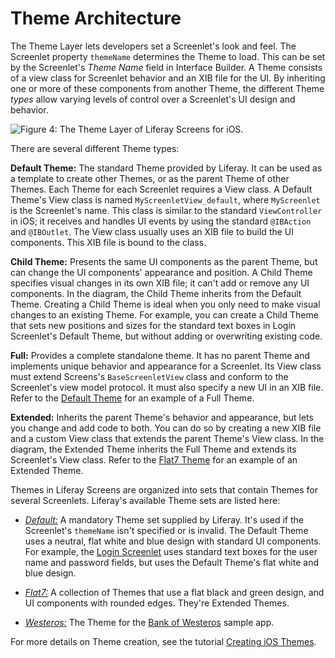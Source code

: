 # Theme Architecture

The Theme Layer lets developers set a Screenlet's look and feel. The Screenlet 
property `themeName` determines the Theme to load. This can be set by the 
Screenlet's *Theme Name* field in Interface Builder. A Theme consists of a view 
class for Screenlet behavior and an XIB file for the UI. By inheriting one or 
more of these components from another Theme, the different Theme *types* allow 
varying levels of control over a Screenlet's  UI design and behavior. 

![Figure 4: The Theme Layer of Liferay Screens for iOS.](../../../../images/screens-ios-architecture-04.png)

There are several different Theme types:

**Default Theme:** The standard Theme provided by Liferay. It can be used as a 
template to create other Themes, or as the parent Theme of other Themes. Each 
Theme for each Screenlet requires a View class. A Default Theme's View class is 
named `MyScreenletView_default`, where `MyScreenlet` is the Screenlet's name. 
This class is similar to the standard `ViewController` in iOS; it receives and 
handles UI events by using the standard `@IBAction` and `@IBOutlet`. The View 
class usually uses an XIB file to build the UI components. This XIB file is 
bound to the class. 

**Child Theme:** Presents the same UI components as the parent Theme, but
can change the UI components' appearance and position. A Child Theme specifies 
visual changes in its own XIB file; it can't add or remove any UI components. In 
the diagram, the Child Theme inherits from the Default Theme. Creating a Child 
Theme is ideal when you only need to make visual changes to an existing Theme. 
For example, you can create a Child Theme that sets new positions and sizes for 
the standard text boxes in Login Screenlet's Default Theme, but without adding 
or overwriting existing code. 

**Full:** Provides a complete standalone theme. It has no parent Theme and
implements unique behavior and appearance for a Screenlet. Its View class must
extend Screens's `BaseScreenletView` class and conform to the Screenlet's view
model protocol. It must also specify a new UI in an XIB file. Refer to the
[Default Theme](https://github.com/liferay/liferay-screens/tree/master/ios/Framework/Themes/Default)
for an example of a Full Theme. 

**Extended:** Inherits the parent Theme's behavior and appearance, but lets you
change and add code to both. You can do so by creating a new XIB file and a 
custom View class that extends the parent Theme's View class. In the diagram, 
the Extended Theme inherits the Full Theme and extends its Screenlet's View 
class. Refer to the
[Flat7 Theme](https://github.com/liferay/liferay-screens/tree/master/ios/Framework/Themes/Flat7)
for an example of an Extended Theme.

Themes in Liferay Screens are organized into sets that contain Themes for 
several Screenlets. Liferay's available Theme sets are listed here: 

- [*Default:*](https://github.com/liferay/liferay-screens/tree/master/ios/Framework/Themes/Default)
  A mandatory Theme set supplied by Liferay. It's used if the Screenlet's
  `themeName` isn't specified or is invalid. The Default Theme uses a neutral,
  flat white and blue design with standard UI components. For example, the
  [Login Screenlet](https://github.com/liferay/liferay-screens/tree/master/ios/Framework/Core/Auth/LoginScreenlet)
  uses standard text boxes for the user name and password fields, but uses the
  Default Theme's flat white and blue design. 

- [*Flat7:*](https://github.com/liferay/liferay-screens/tree/master/ios/Framework/Themes/Flat7)
  A collection of Themes that use a flat black and green design, and UI 
  components with rounded edges. They're Extended Themes. 

- [*Westeros:*](https://github.com/liferay/liferay-screens/tree/master/ios/Samples/WesterosBank/Theme)
  The Theme for the 
  [Bank of Westeros](https://github.com/liferay/liferay-screens/tree/master/ios/Samples/WesterosBank/App) 
  sample app.

For more details on Theme creation, see the tutorial
[Creating iOS Themes](/develop/tutorials/-/knowledge_base/7-0/creating-ios-themes). 

